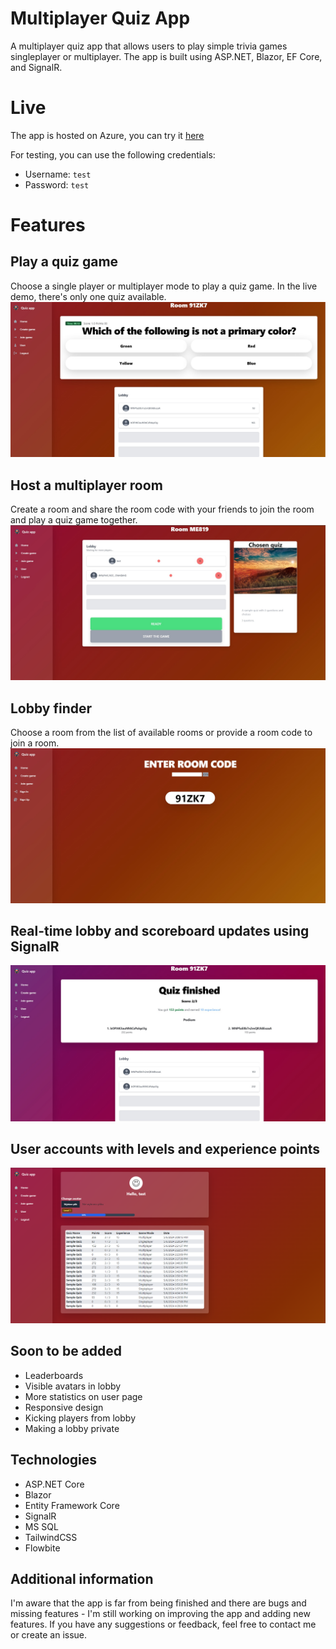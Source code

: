 # Multiplayer Quiz App
A multiplayer quiz app that allows users to play simple trivia games singleplayer or multiplayer. The app is built using ASP.NET, Blazor, EF Core, and SignalR.

# Live
The app is hosted on Azure, you can try it [here](https://multiplayerquizgame.azurewebsites.net/)

For testing, you can use the following credentials:
- Username: `test`
- Password: `test`

# Features
## Play a quiz game
Choose a single player or multiplayer mode to play a quiz game. In the live demo, there's only one quiz available.
![quiz game](https://github.com/komeg1/multiplayer-quiz-app/blob/main/images/quizgame.jpg)
 ## Host a multiplayer room
 Create a room and share the room code with your friends to join the room and play a quiz game together.
![lobby](https://github.com/komeg1/multiplayer-quiz-app/blob/main/images/lobby.jpg)
## Lobby finder
Choose a room from the list of available rooms or provide a room code to join a room.
![lobby finder](https://github.com/komeg1/multiplayer-quiz-app/blob/main/images/lobby%20finder.jpg)
## Real-time lobby and scoreboard updates using SignalR
![quiz result](https://github.com/komeg1/multiplayer-quiz-app/blob/main/images/quizresult.jpg)
## User accounts with levels and experience points
![user page](https://github.com/komeg1/multiplayer-quiz-app/blob/main/images/userpage.png)
## Soon to be added
- Leaderboards
- Visible avatars in lobby
- More statistics on user page
- Responsive design
- Kicking players from lobby
- Making a lobby private
## Technologies
- ASP.NET Core
- Blazor
- Entity Framework Core
- SignalR
- MS SQL
- TailwindCSS
- Flowbite
## Additional information

I'm aware that the app is far from being finished and there are bugs and missing features - I'm still working on improving the app and adding new features. If you have any suggestions or feedback, feel free to contact me or create an issue.
